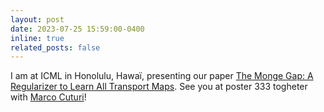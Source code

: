 ```yaml
---
layout: post
date: 2023-07-25 15:59:00-0400
inline: true
related_posts: false
---
```


I am at ICML in Honolulu, Hawaï, presenting our paper [The Monge Gap: A Regularizer to Learn All Transport Maps](https://proceedings.mlr.press/v202/uscidda23a/uscidda23a.pdf). See you at poster 333 togheter with [Marco Cuturi](https://marcocuturi.net/)!
